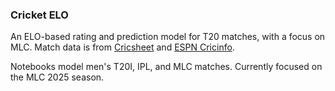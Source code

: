 ### Cricket ELO

An ELO-based rating and prediction model for T20 matches, with a focus on MLC. Match data is from [Cricsheet](https://cricsheet.org/matches/) and [ESPN Cricinfo](https://www.espncricinfo.com/).

Notebooks model men's T20I, IPL, and MLC matches. Currently focused on the MLC 2025 season.
